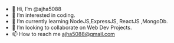 - 👋 Hi, I’m @ajha5088
- 👀 I’m interested in coding.
- 🌱 I’m currently learning NodeJS,ExpressJS, ReactJS ,MongoDb.
- 💞️ I’m looking to collaborate on Web Dev Projects.
- 📫 How to reach me ajha5088@gmail.com

<!---
ajha5088/ajha5088 is a ✨ special ✨ repository because its `README.md` (this file) appears on your GitHub profile.
You can click the Preview link to take a look at your changes.
--->
